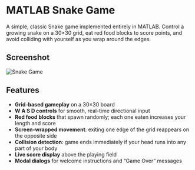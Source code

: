 # MATLAB Snake Game

A simple, classic Snake game implemented entirely in MATLAB. Control a growing snake on a 30×30 grid, eat red food blocks to score points, and avoid colliding with yourself as you wrap around the edges.

## Screenshot

![Snake Game](images/snakemy.png)

## Features
- **Grid-based gameplay** on a 30×30 board  
- **W A S D controls** for smooth, real-time directional input  
- **Red food blocks** that spawn randomly; each one eaten increases your length and score  
- **Screen-wrapped movement**: exiting one edge of the grid reappears on the opposite side  
- **Collision detection**: game ends immediately if your head runs into any part of your body  
- **Live score display** above the playing field  
- **Modal dialogs** for welcome instructions and “Game Over” messages  
